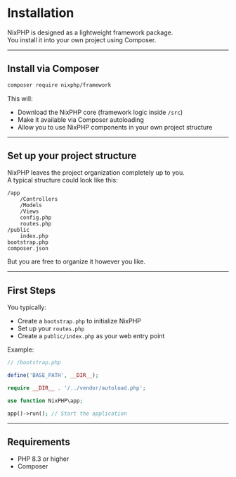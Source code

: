 # Installation

NixPHP is designed as a lightweight framework package.  
You install it into your own project using Composer.

---

## Install via Composer

```bash
composer require nixphp/framework
```

This will:

- Download the NixPHP core (framework logic inside `/src`)
- Make it available via Composer autoloading
- Allow you to use NixPHP components in your own project structure

---

## Set up your project structure

NixPHP leaves the project organization completely up to you.  
A typical structure could look like this:

```
/app
    /Controllers
    /Models
    /Views
    config.php
    routes.php
/public
    index.php
bootstrap.php
composer.json
```

But you are free to organize it however you like.

---

## First Steps

You typically:

- Create a `bootstrap.php` to initialize NixPHP
- Set up your `routes.php`
- Create a `public/index.php` as your web entry point

Example:

```php
// /bootstrap.php

define('BASE_PATH', __DIR__);

require __DIR__ . '/../vendor/autoload.php';

use function NixPHP\app;

app()->run(); // Start the application
```

---

## Requirements

- PHP 8.3 or higher
- Composer